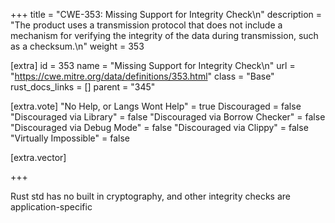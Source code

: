 +++
title = "CWE-353: Missing Support for Integrity Check\n"
description = "The product uses a transmission protocol that does not include a mechanism for verifying the integrity of the data during transmission, such as a checksum.\n"
weight = 353

[extra]
id = 353
name = "Missing Support for Integrity Check\n"
url = "https://cwe.mitre.org/data/definitions/353.html"
class = "Base"
rust_docs_links = []
parent = "345"

[extra.vote]
"No Help, or Langs Wont Help" = true
Discouraged = false
"Discouraged via Library" = false
"Discouraged via Borrow Checker" = false
"Discouraged via Debug Mode" = false
"Discouraged via Clippy" = false
"Virtually Impossible" = false

[extra.vector]

+++

Rust std has no built in cryptography, and other integrity checks are application-specific